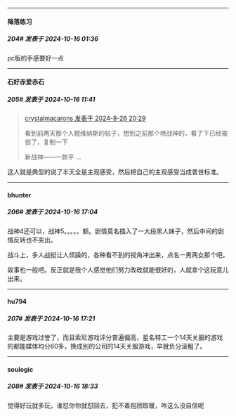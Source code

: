 ﻿
*****

####  降落练习  
##### 204#       发表于 2024-10-16 01:36

pc版的手感要好一点


*****

####  石好赤爱赤石  
##### 205#       发表于 2024-10-16 11:41

<blockquote><a href="httphttps://bbs.saraba1st.com/2b/forum.php?mod=redirect&amp;goto=findpost&amp;pid=66022357&amp;ptid=2196649" target="_blank">crystalmacarons 发表于 2024-8-26 20:29</a>

看到前两天那个人棍维纳斯的帖子，想到之前那个喷战神的，看了下已经被锁了，复制一下 

新战神——一款平 ...</blockquote>
这人就是典型的说了半天全是主观感受，然后把自己的主观感受当成普世标准。


*****

####  bhunter  
##### 206#       发表于 2024-10-16 17:04

战神4还可以，战神5。。。。。额。剧情莫名插入了一大段黑人妹子，然后中间的剧情反转也不突出。

战斗上，多人战挺让人烦躁的，各种看不到的视角冲出来，点名一男两女那个吧。

故事也一般吧。反正就是我个人感觉他们努力改改就能很好的，人就拿个这玩意儿出来。


*****

####  hu794  
##### 207#       发表于 2024-10-16 17:21

主要是游戏过誉了，而且索尼游戏评分普遍偏高，星名特工一个14天关服的游戏的都能媒体均分60多，换成别的公司的14天关服游戏，早就负分滚粗了。


*****

####  soulogic  
##### 208#       发表于 2024-10-16 18:33

觉得好玩就多玩，谁怼你你就怼回去，犯不着抱团取暖，咋这么没自信呢

